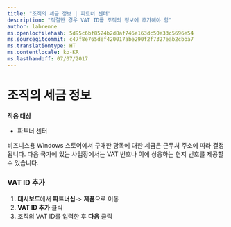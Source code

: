 ```yaml
---
title: "조직의 세금 정보 | 파트너 센터"
description: "적절한 경우 VAT ID를 조직의 정보에 추가해야 함"
author: labrenne
ms.openlocfilehash: 5d95c6bf8524b2d8af746e163dc50e33c5696e54
ms.sourcegitcommit: c47f8e765def420017abe290f2f7327eab2cbba7
ms.translationtype: HT
ms.contentlocale: ko-KR
ms.lasthandoff: 07/07/2017
---
```

# <a name="organization-tax-information"></a>조직의 세금 정보

**적용 대상**

-  파트너 센터

비즈니스용 Windows 스토어에서 구매한 항목에 대한 세금은 근무처 주소에 따라 결정됩니다. 다음 국가에 있는 사업장에서는 VAT 번호나 이에 상응하는 현지 번호를 제공할 수 있습니다.

### <a name="add-your-vat-id"></a>VAT ID 추가

1.  **대시보드**에서 **파트너십**-> **제품**으로 이동
2.  **VAT ID 추가** 클릭
3.  조직의 VAT ID를 입력한 후 **다음** 클릭





 



